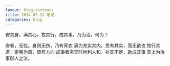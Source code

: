 ```yaml
---
layout: blog_contents
title: 2014-07-31 笔记
categories: blog
---
```


安其身，满其心，牧其行，成其事，乃为治，何为？

安者，无忧。身则无伤，乃有宵衣
满为充实其内，思有其实，而无欲也
牧行其道，定宪为章，皆有方向
成事者需天时地利人和，补其不足，助成其事
其上为治事御人之法。
